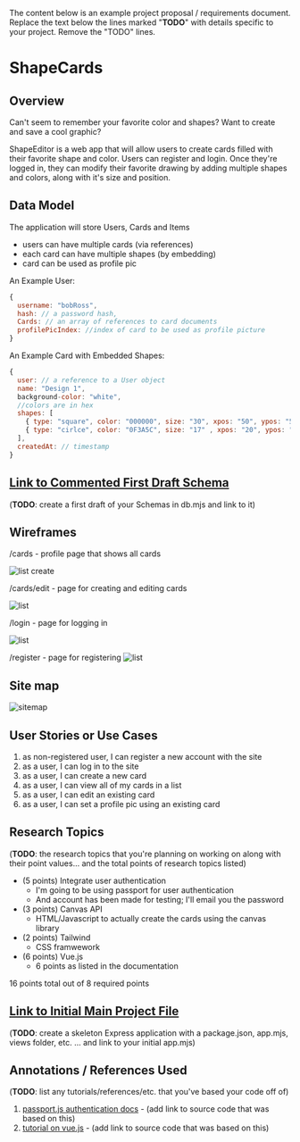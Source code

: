 The content below is an example project proposal / requirements document. Replace the text below the lines marked "__TODO__" with details specific to your project. Remove the "TODO" lines.

# ShapeCards

## Overview

Can't seem to remember your favorite color and shapes? Want to create and save a cool graphic?

ShapeEditor is a web app that will allow users to create cards filled with their favorite shape and color. Users can register and login. Once they're logged in, they can modify their favorite drawing by adding multiple shapes and colors, along with it's size and position.

## Data Model

The application will store Users, Cards and Items

* users can have multiple cards (via references)
* each card can have multiple shapes (by embedding)
* card can be used as profile pic

An Example User:

```javascript
{
  username: "bobRoss",
  hash: // a password hash,
  Cards: // an array of references to card documents
  profilePicIndex: //index of card to be used as profile picture
}
```

An Example Card with Embedded Shapes:

```javascript
{
  user: // a reference to a User object
  name: "Design 1",
  background-color: "white",
  //colors are in hex
  shapes: [
    { type: "square", color: "000000", size: "30", xpos: "50", ypos: "50"},
    { type: "cirlce", color: "0F3A5C", size: "17" , xpos: "20", ypos: "70"},
  ],
  createdAt: // timestamp
}
```


## [Link to Commented First Draft Schema](db.mjs) 

(__TODO__: create a first draft of your Schemas in db.mjs and link to it)

## Wireframes

/cards - profile page that shows all cards

![list create](documentation/profile_wf.png)

/cards/edit - page for creating and editing cards

![list](documentation/editor_wf.png)

/login - page for logging in

![list](documentation/login_wf.png)

/register - page for registering
![list](documentation/register_wf.png)

## Site map

![sitemap](documentation/sitempa.png)

## User Stories or Use Cases

1. as non-registered user, I can register a new account with the site
2. as a user, I can log in to the site
3. as a user, I can create a new card
4. as a user, I can view all of my cards in a list
5. as a user, I can edit an existing card
6. as a user, I can set a profile pic using an existing card

## Research Topics

(__TODO__: the research topics that you're planning on working on along with their point values... and the total points of research topics listed)

* (5 points) Integrate user authentication
    * I'm going to be using passport for user authentication
    * And account has been made for testing; I'll email you the password
* (3 points) Canvas API
    * HTML/Javascript to actually create the cards using the canvas library
* (2 points) Tailwind
    * CSS framwework
* (6 points) Vue.js
    * 6 points as listed in the documentation

16 points total out of 8 required points


## [Link to Initial Main Project File](app.mjs) 

(__TODO__: create a skeleton Express application with a package.json, app.mjs, views folder, etc. ... and link to your initial app.mjs)

## Annotations / References Used

(__TODO__: list any tutorials/references/etc. that you've based your code off of)

1. [passport.js authentication docs](http://passportjs.org/docs) - (add link to source code that was based on this)
2. [tutorial on vue.js](https://vuejs.org/v2/guide/) - (add link to source code that was based on this)

